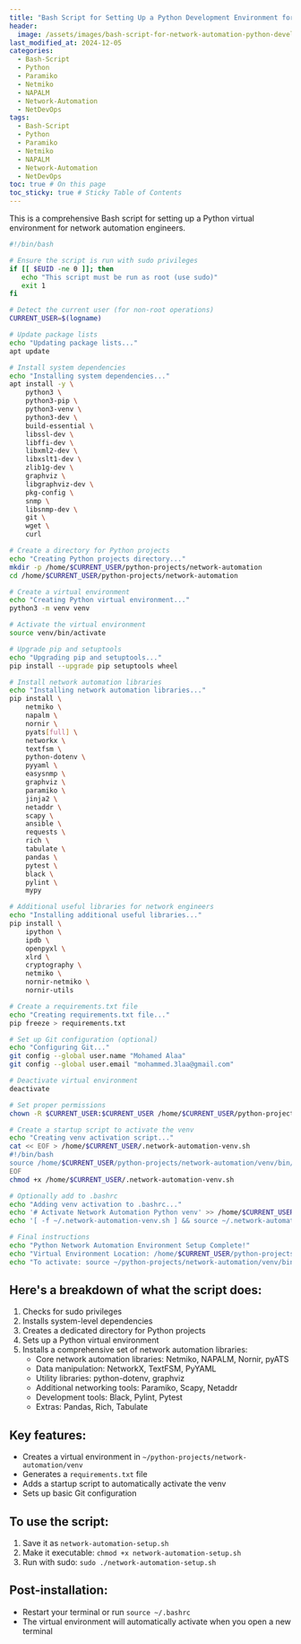 ```yaml
---
title: "Bash Script for Setting Up a Python Development Environment for Network Automation"
header:
  image: /assets/images/bash-script-for-network-automation-python-development-environment-setup.jpg
last_modified_at: 2024-12-05
categories:
  - Bash-Script
  - Python
  - Paramiko
  - Netmiko
  - NAPALM
  - Network-Automation
  - NetDevOps
tags:
  - Bash-Script
  - Python
  - Paramiko
  - Netmiko
  - NAPALM
  - Network-Automation
  - NetDevOps
toc: true # On this page
toc_sticky: true # Sticky Table of Contents
---
```


This is a comprehensive Bash script for setting up a Python virtual environment for network automation engineers.

```bash
#!/bin/bash

# Ensure the script is run with sudo privileges
if [[ $EUID -ne 0 ]]; then
   echo "This script must be run as root (use sudo)" 
   exit 1
fi

# Detect the current user (for non-root operations)
CURRENT_USER=$(logname)

# Update package lists
echo "Updating package lists..."
apt update

# Install system dependencies
echo "Installing system dependencies..."
apt install -y \
    python3 \
    python3-pip \
    python3-venv \
    python3-dev \
    build-essential \
    libssl-dev \
    libffi-dev \
    libxml2-dev \
    libxslt1-dev \
    zlib1g-dev \
    graphviz \
    libgraphviz-dev \
    pkg-config \
    snmp \
    libsnmp-dev \
    git \
    wget \
    curl

# Create a directory for Python projects
echo "Creating Python projects directory..."
mkdir -p /home/$CURRENT_USER/python-projects/network-automation
cd /home/$CURRENT_USER/python-projects/network-automation

# Create a virtual environment
echo "Creating Python virtual environment..."
python3 -m venv venv

# Activate the virtual environment
source venv/bin/activate

# Upgrade pip and setuptools
echo "Upgrading pip and setuptools..."
pip install --upgrade pip setuptools wheel

# Install network automation libraries
echo "Installing network automation libraries..."
pip install \
    netmiko \
    napalm \
    nornir \
    pyats[full] \
    networkx \
    textfsm \
    python-dotenv \
    pyyaml \
    easysnmp \
    graphviz \
    paramiko \
    jinja2 \
    netaddr \
    scapy \
    ansible \
    requests \
    rich \
    tabulate \
    pandas \
    pytest \
    black \
    pylint \
    mypy

# Additional useful libraries for network engineers
echo "Installing additional useful libraries..."
pip install \
    ipython \
    ipdb \
    openpyxl \
    xlrd \
    cryptography \
    netmiko \
    nornir-netmiko \
    nornir-utils

# Create a requirements.txt file
echo "Creating requirements.txt file..."
pip freeze > requirements.txt

# Set up Git configuration (optional)
echo "Configuring Git..."
git config --global user.name "Mohamed Alaa"
git config --global user.email "mohammed.3laa@gmail.com"

# Deactivate virtual environment
deactivate

# Set proper permissions
chown -R $CURRENT_USER:$CURRENT_USER /home/$CURRENT_USER/python-projects

# Create a startup script to activate the venv
echo "Creating venv activation script..."
cat << EOF > /home/$CURRENT_USER/.network-automation-venv.sh
#!/bin/bash
source /home/$CURRENT_USER/python-projects/network-automation/venv/bin/activate
EOF
chmod +x /home/$CURRENT_USER/.network-automation-venv.sh

# Optionally add to .bashrc
echo "Adding venv activation to .bashrc..."
echo '# Activate Network Automation Python venv' >> /home/$CURRENT_USER/.bashrc
echo '[ -f ~/.network-automation-venv.sh ] && source ~/.network-automation-venv.sh' >> /home/$CURRENT_USER/.bashrc

# Final instructions
echo "Python Network Automation Environment Setup Complete!"
echo "Virtual Environment Location: /home/$CURRENT_USER/python-projects/network-automation/venv"
echo "To activate: source ~/python-projects/network-automation/venv/bin/activate"

```

## Here's a breakdown of what the script does:

1. Checks for sudo privileges
2. Installs system-level dependencies
3. Creates a dedicated directory for Python projects
4. Sets up a Python virtual environment
5. Installs a comprehensive set of network automation libraries:
   - Core network automation libraries: Netmiko, NAPALM, Nornir, pyATS
   - Data manipulation: NetworkX, TextFSM, PyYAML
   - Utility libraries: python-dotenv, graphviz
   - Additional networking tools: Paramiko, Scapy, Netaddr
   - Development tools: Black, Pylint, Pytest
   - Extras: Pandas, Rich, Tabulate

## Key features:
- Creates a virtual environment in `~/python-projects/network-automation/venv`
- Generates a `requirements.txt` file
- Adds a startup script to automatically activate the venv
- Sets up basic Git configuration

## To use the script:
1. Save it as `network-automation-setup.sh`
2. Make it executable: `chmod +x network-automation-setup.sh`
3. Run with sudo: `sudo ./network-automation-setup.sh`

## Post-installation:
- Restart your terminal or run `source ~/.bashrc`
- The virtual environment will automatically activate when you open a new terminal

